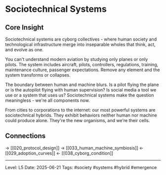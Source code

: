 # Sociotechnical Systems

## Core Insight
Sociotechnical systems are cyborg collectives - where human society and technological infrastructure merge into inseparable wholes that think, act, and evolve as one.

You can't understand modern aviation by studying only planes or only pilots. The system includes aircraft, pilots, controllers, regulations, training, maintenance culture, passenger expectations. Remove any element and the system transforms or collapses.

The boundary between human and machine blurs. Is a pilot flying the plane or is the autopilot flying with human supervision? Is social media a tool we use or a system that uses us? Sociotechnical systems make the question meaningless - we're all components now.

From cities to corporations to the internet: our most powerful systems are sociotechnical hybrids. They exhibit behaviors neither human nor machine could produce alone. They're the new organisms, and we're their cells.

## Connections
→ [[020_protocol_design]]
→ [[033_human_machine_symbiosis]]
← [[029_adoption_curves]]
← [[038_cyborg_condition]]

---
Level: L5
Date: 2025-06-21
Tags: #society #systems #hybrid #emergence